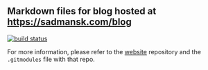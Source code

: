 Markdown files for blog hosted at https://sadmansk.com/blog
-----------------------------------------------------------

[![build status](https://git.sadmansk.com/sadmansk/website/badges/master/build.svg)](https://git.sadmansk.com/sadmansk/website/commits/master)


For more information, please refer to the [website](https://git.sadmansk.com/sadmansk/website)
repository and the `.gitmodules` file with that repo.
